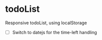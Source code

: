 # todoList

Responsive todoList, using localStorage

-[ ] Switch to datejs for the time-left handling